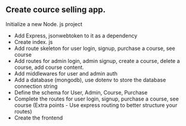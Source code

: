 ## Create cource selling app.

Initialize a new Node. js project
- Add Express, jsonwebtoken to it as a dependency
- Create index. js
- Add route skeleton for user login, signup, purchase a course, see course
- Add routes for admin login, admin signup, create a course, delete a course, add course content.
- Add middlewares for user and admin auth
- Add a database (mongodb), use dotenv to store the database connection string
- Define the schema for User, Admin, Course, Purchase
- Complete the routes for user login, signup, purchase a course, see course (Extra points - Use express routing to
better structure your routes)
- Create the frontend